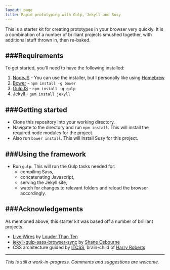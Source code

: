 ```yaml
---
layout: page
title: Rapid prototyping with Gulp, Jekyll and Susy
---
```


This is a starter kit for creating prototypes in your browser very quickly. It is a combination of a number of brilliant projects smushed together, with additional stuff thrown in, then re-baked.

###Requirements
---

To get started, you'll need to have the following installed:

1. [NodeJS](http://nodejs.org) - You can use the installer, but I personally like using [Homebrew](http://blog.teamtreehouse.com/install-node-js-npm-mac)
2. [Bower](http://bower.io) - `npm install -g bower`
3. [GulpJS](http://gulpjs.com) - `npm install -g gulp`
4. [Jekyll](http://jekyllrb.com/) - `gem install jekyll`

###Getting started
---

- Clone this repository into your working directory.
- Navigate to the directory and run `npm install`. This will install the required node modules for the project.
- Also run `bower install`. This will install Susy for this project.

###Using the framework
---

- Run `gulp`. This will run the Gulp tasks needed for:
    -  compiling Sass, 
    -  concatenating Javascript, 
    -  serving the Jekyll site, 
    -  watch for changes to relevant folders and reload the browser accordingly.

###Acknowledgements
---

As mentioned above, this starter kit was based off a number of brilliant projects.

- [Live Wires](http://www.agnostic.io/livewires) by [Louder Than Ten](https://www.louderthanten.com/)
- [jekyll-gulp-sass-browser-sync](https://github.com/shakyShane/jekyll-gulp-sass-browser-sync) by [Shane Osbourne](http://shakyshane.com/)
- CSS architecture guided by [ITCSS](https://speakerdeck.com/dafed/managing-css-projects-with-itcss), brain-child of [Harry Roberts](http://csswizardry.com/)

---
*This is still a work-in-progress. Comments and suggestions are welcome.*
